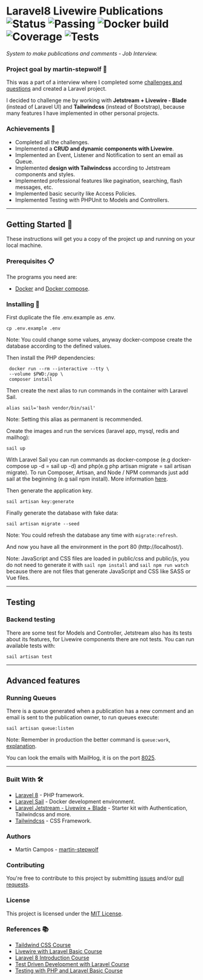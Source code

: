 # Laravel8 Livewire Publications ![Status](https://img.shields.io/badge/status-in_refactoring-yellowgreen) ![Passing](https://img.shields.io/badge/build-passing-green) ![Docker build](https://img.shields.io/badge/docker_build-passing-green) ![Coverage](https://img.shields.io/badge/coverage-66%25-yellowgreen) ![Tests](https://img.shields.io/badge/tests-100%25-green)

_System to make publications and comments - Job Interview._

### Project goal by martin-stepwolf :goal_net:

This was a part of a interview where I completed some [challenges and questions](challenges.md) and created a Laravel project.

I decided to challenge me by working with **Jetstream + Livewire - Blade** (instead of Laravel UI) and **Tailwindcss** (instead of Bootstrap), because many features I have implemented in other personal projects.

### Achievements :star2:

- Completed all the challenges.
- Implemented a **CRUD and dynamic components with Livewire**.
- Implemented an Event, Listener and Notification to sent an email as Queue.
- Implemented **design with Tailwindcss** according to Jetstream components and styles.
- Implemented professional features like pagination, searching, flash messages, etc.
- Implemented basic security like Access Policies.
- Implemented Testing with PHPUnit to Models and Controllers.

---
## Getting Started :rocket:

These instructions will get you a copy of the project up and running on your local machine.

### Prerequisites :clipboard:

The programs you need are:

-   [Docker](https://www.docker.com/get-started) and [Docker compose](https://docs.docker.com/compose/install/).

### Installing 🔧

First duplicate the file .env.example as .env.

```
cp .env.example .env
```

Note: You could change some values, anyway docker-compose create the database according to the defined values.

Then install the PHP dependencies:

```
 docker run --rm --interactive --tty \
 --volume $PWD:/app \
 composer install
```

Then create the next alias to run commands in the container with Laravel Sail.

```
alias sail='bash vendor/bin/sail'
```

Note: Setting this alias as permanent is recommended.  

Create the images and run the services (laravel app, mysql, redis and mailhog):

```
sail up
```

With Laravel Sail you can run commands as docker-compose (e.g docker-compose up -d = sail up -d) and php(e.g php artisan migrate = sail artisan migrate). To run Composer, Artisan, and Node / NPM commands just add sail at the beginning (e.g sail npm install). More information [here](https://laravel.com/docs/8.x/sail).

Then generate the application key.

```
sail artisan key:generate
```

Finally generate the database with fake data:

```
sail artisan migrate --seed
```

Note: You could refresh the database any time with `migrate:refresh`.

And now you have all the environment in the port 80 (http://localhost/).

Note: JavaScript and CSS files are loaded in public/css and public/js, you do not need to generate it with `sail npm install` and `sail npm run watch` because there are not files that generate JavaScript and CSS like SASS or Vue files. 

---

## Testing

### Backend testing

There are some test for Models and Controller, Jetstream also has its tests about its features, for Livewire components there are not tests. You can run available tests with:

```
sail artisan test
```

---
## Advanced features

### Running Queues

There is a queue generated when a publication has a new comment and an email is sent to the publication owner, to run queues execute:

```
sail artisan queue:listen
```

Note: Remember in production the better command is `queue:work`, [explanation](https://laravel-news.com/queuelisten).

You can look the emails with MailHog, it is on the port [8025](http://localhost:8025).

---

### Built With 🛠️

-   [Laravel 8](https://laravel.com/docs/8.x/releases/) - PHP framework.
-   [Laravel Sail](https://laravel.com/docs/8.x/sail) - Docker development environment.
-   [Laravel Jetstream - Livewire + Blade](https://jetstream.laravel.com/2.x/introduction.html#livewire-blade) - Starter kit with Authentication, Tailwindcss and more.
-   [Tailwindcss](https://tailwindcss.com/) - CSS Framework.

### Authors

-   Martín Campos - [martin-stepwolf](https://github.com/martin-stepwolf)

### Contributing

You're free to contribute to this project by submitting [issues](https://github.com/martin-stepwolf/laravel8-livewire-publications/issues) and/or [pull requests](https://github.com/martin-stepwolf/laravel8-livewire-publications/pulls).

### License

This project is licensed under the [MIT License](https://choosealicense.com/licenses/mit/).

### References :books:

- [Taildwind CSS Course](https://platzi.com/clases/tailwind-css/)
- [Livewire with Laravel Basic Course](https://www.youtube.com/playlist?list=PLhCiuvlix-rSRRmZAL2CNOMAUjgEiFoSl)
- [Laravel 8 Introduction Course](https://platzi.com/clases/intro-laravel/)
- [Test Driven Development with Laravel Course](https://platzi.com/clases/laravel-tdd/)
- [Testing with PHP and Laravel Basic Course](https://platzi.com/clases/laravel-testing/)
